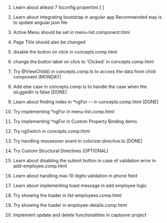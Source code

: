 1. Learn about atleast 7 tsconfig properties  [ ]
2. Learn about integrating bootstrap in angular app
      Recommended way is to update angular.json file 
3. Active Menu should be set in menu-list.component.html
4. Page Title should also be changed      

5. disable the button on click in concepts.comp.html 
6. change the button label on click to 'Clicked' in concepts.comp.html 


7. Try @ViewChild() in concepts.comp.ts to access the data from child component [MONDAY]
8. Add else case in concepts.comp.ts to handle the case when the isLggedIn is false [DONE]
9. Learn about finding index in *ngFor -- in concepts.comp.html [DONE]
10. Try implementing *ngFor in menu-list.comp.html 
11. Try implementing *ngFor in Custom Property Binding demo 
12. Try ngSwitch in concepts.comp.html 
13. Try handling mouseover event in colorizer.directive.ts [DONE]
14. Try  Custom Structural Directives (OPTIONAL) 

15. Learn about disabling the submit button in case of validation error in add-employee.comp.html
16. Learn about handling max 10 digits validation in phone field
17. Learn about implementing toast message in add employee logic

18. Try showing the loader in list-employees.comp.html 
19. Try showing the loader in employee-details.comp.html 
20. Implement update and delete functionalities in captsone project






